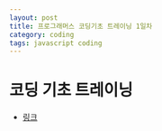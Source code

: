 ```yaml
---
layout: post
title: 프로그래머스 코딩기초 트레이닝 1일차
category: coding
tags: javascript coding
---
```


# 코딩 기초 트레이닝
* [링크](https://school.programmers.co.kr/learn/challenges/training?order=acceptance_desc&languages=javascript)

